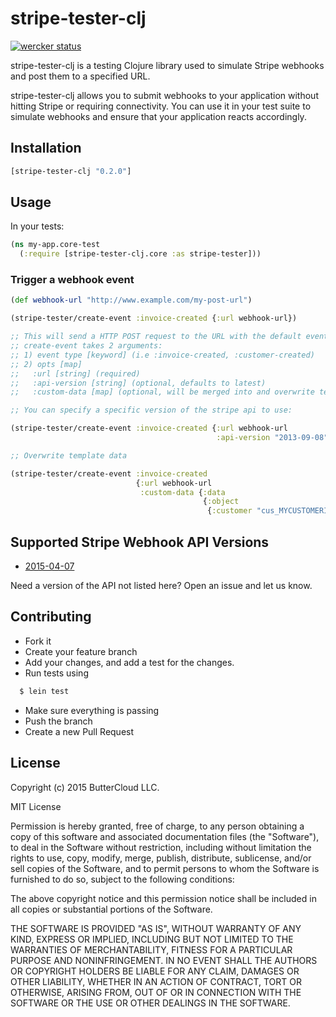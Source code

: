 # stripe-tester-clj

[![wercker status](https://app.wercker.com/status/71c78aa4a3202a075b26f37e829d3072/s/master "wercker status")](https://app.wercker.com/project/bykey/71c78aa4a3202a075b26f37e829d3072)

stripe-tester-clj is a testing Clojure library used to simulate Stripe webhooks and post them to a specified URL.

stripe-tester-clj allows you to submit webhooks to your application without hitting Stripe or requiring connectivity. You can use it in your test suite to simulate webhooks and ensure that your application reacts accordingly.


## Installation

```clojure
[stripe-tester-clj "0.2.0"]
```

## Usage

In your tests:

```clojure
(ns my-app.core-test
  (:require [stripe-tester-clj.core :as stripe-tester]))
```

### Trigger a webhook event


```clojure
(def webhook-url "http://www.example.com/my-post-url")

(stripe-tester/create-event :invoice-created {:url webhook-url})

;; This will send a HTTP POST request to the URL with the default event data as JSON
;; create-event takes 2 arguments:
;; 1) event type [keyword] (i.e :invoice-created, :customer-created)
;; 2) opts [map]
;;   :url [string] (required)
;;   :api-version [string] (optional, defaults to latest)
;;   :custom-data [map] (optional, will be merged into and overwrite template values)

;; You can specify a specific version of the stripe api to use:

(stripe-tester/create-event :invoice-created {:url webhook-url
                                              :api-version "2013-09-08"})

;; Overwrite template data

(stripe-tester/create-event :invoice-created
                            {:url webhook-url
                             :custom-data {:data
                                           {:object
                                            {:customer "cus_MYCUSTOMERID"}}})

```

## Supported Stripe Webhook API Versions

* [2015-04-07](https://github.com/buttercloud/stripe-tester-clj/tree/master/stripe-webhooks/2015-04-07)

Need a version of the API not listed here? Open an issue and let us know.


## Contributing

* Fork it
* Create your feature branch
* Add your changes, and add a test for the changes.
* Run tests using

```bash
  $ lein test
```
* Make sure everything is passing
* Push the branch
* Create a new Pull Request

## License

Copyright (c) 2015 ButterCloud LLC.

MIT License

Permission is hereby granted, free of charge, to any person obtaining
a copy of this software and associated documentation files (the
"Software"), to deal in the Software without restriction, including
without limitation the rights to use, copy, modify, merge, publish,
distribute, sublicense, and/or sell copies of the Software, and to
permit persons to whom the Software is furnished to do so, subject to
the following conditions:

The above copyright notice and this permission notice shall be
included in all copies or substantial portions of the Software.

THE SOFTWARE IS PROVIDED "AS IS", WITHOUT WARRANTY OF ANY KIND,
EXPRESS OR IMPLIED, INCLUDING BUT NOT LIMITED TO THE WARRANTIES OF
MERCHANTABILITY, FITNESS FOR A PARTICULAR PURPOSE AND
NONINFRINGEMENT. IN NO EVENT SHALL THE AUTHORS OR COPYRIGHT HOLDERS BE
LIABLE FOR ANY CLAIM, DAMAGES OR OTHER LIABILITY, WHETHER IN AN ACTION
OF CONTRACT, TORT OR OTHERWISE, ARISING FROM, OUT OF OR IN CONNECTION
WITH THE SOFTWARE OR THE USE OR OTHER DEALINGS IN THE SOFTWARE.
